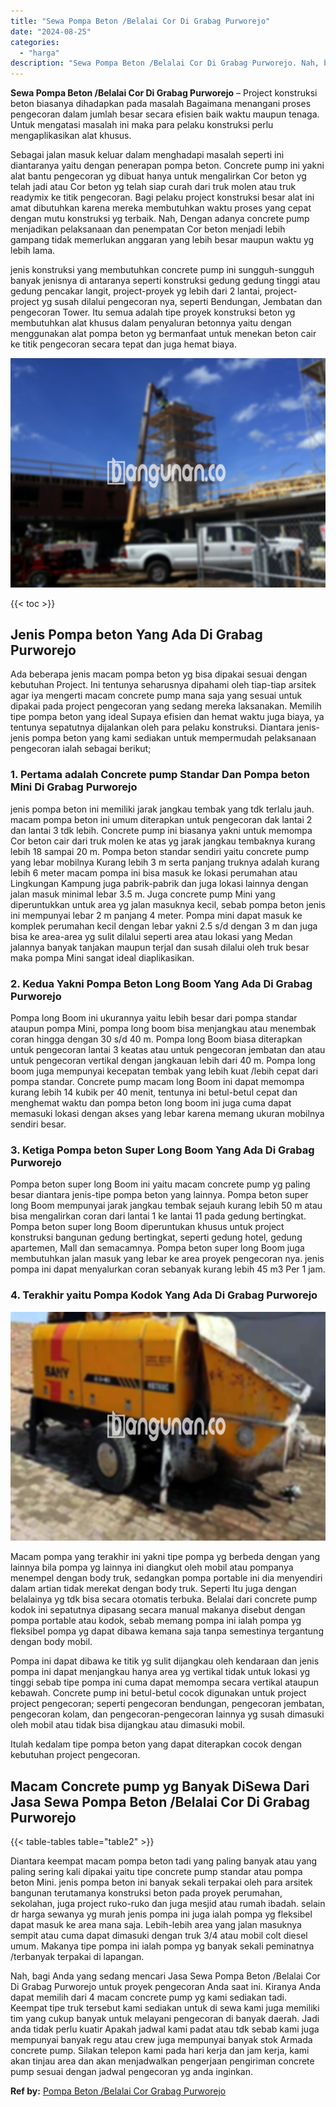 ```yaml
---
title: "Sewa Pompa Beton /Belalai Cor Di Grabag Purworejo"
date: "2024-08-25"
categories: 
  - "harga"
description: "Sewa Pompa Beton /Belalai Cor Di Grabag Purworejo. Nah, bagi Anda yang sedang mencari Jasa Sewa Pompa Beton /Belalai Cor Di Grabag Purworejo untuk proyek pen..."
---
```


**Sewa Pompa Beton /Belalai Cor Di Grabag Purworejo** – Project konstruksi beton biasanya dihadapkan pada masalah Bagaimana menangani proses pengecoran dalam jumlah besar secara efisien baik waktu maupun tenaga. Untuk mengatasi masalah ini maka para pelaku konstruksi perlu mengaplikasikan alat khusus.

Sebagai jalan masuk keluar dalam menghadapi masalah seperti ini diantaranya yaitu dengan penerapan pompa beton. Concrete pump ini yakni alat bantu pengecoran yg dibuat hanya untuk mengalirkan Cor beton yg telah jadi atau Cor beton yg telah siap curah dari truk molen atau truk readymix ke titik pengecoran. Bagi pelaku project konstruksi besar alat ini amat dibutuhkan karena mereka membutuhkan waktu proses yang cepat dengan mutu konstruksi yg terbaik. Nah, Dengan adanya concrete pump menjadikan pelaksanaan dan penempatan Cor beton menjadi lebih gampang tidak memerlukan anggaran yang lebih besar maupun waktu yg lebih lama.

jenis konstruksi yang membutuhkan concrete pump ini sungguh-sungguh banyak jenisnya di antaranya seperti konstruksi gedung gedung tinggi atau gedung pencakar langit, project-proyek yg lebih dari 2 lantai, project-project yg susah dilalui pengecoran nya, seperti Bendungan, Jembatan dan pengecoran Tower. Itu semua adalah tipe proyek konstruksi beton yg membutuhkan alat khusus dalam penyaluran betonnya yaitu dengan menggunakan alat pompa beton yg bermanfaat untuk menekan beton cair ke titik pengecoran secara tepat dan juga hemat biaya.

![Sewa Pompa Beton /Belalai Cor Di Grabag Purworejo](/images/sewa-concrete-pump-15.png)

{{< toc >}}

## Jenis Pompa beton Yang Ada Di Grabag Purworejo

Ada beberapa jenis macam pompa beton yg bisa dipakai sesuai dengan kebutuhan Project. Ini tentunya seharusnya dipahami oleh tiap-tiap arsitek agar iya mengerti macam concrete pump mana saja yang sesuai untuk dipakai pada project pengecoran yang sedang mereka laksanakan. Memilih tipe pompa beton yang ideal Supaya efisien dan hemat waktu juga biaya, ya tentunya sepatutnya dijalankan oleh para pelaku konstruksi. Diantara jenis-jenis pompa beton yang kami sediakan untuk mempermudah pelaksanaan pengecoran ialah sebagai berikut;

### 1\. Pertama adalah Concrete pump Standar Dan Pompa beton Mini Di Grabag Purworejo

jenis pompa beton ini memiliki jarak jangkau tembak yang tdk terlalu jauh. macam pompa beton ini umum diterapkan untuk pengecoran dak lantai 2 dan lantai 3 tdk lebih. Concrete pump ini biasanya yakni untuk memompa Cor beton cair dari truk molen ke atas yg jarak jangkau tembaknya kurang lebih 18 sampai 20 m. Pompa beton standar sendiri yaitu concrete pump yang lebar mobilnya Kurang lebih 3 m serta panjang truknya adalah kurang lebih 6 meter macam pompa ini bisa masuk ke lokasi perumahan atau Lingkungan Kampung juga pabrik-pabrik dan juga lokasi lainnya dengan jalan masuk minimal lebar 3.5 m. Juga concrete pump Mini yang diperuntukkan untuk area yg jalan masuknya kecil, sebab pompa beton jenis ini mempunyai lebar 2 m panjang 4 meter. Pompa mini dapat masuk ke komplek perumahan kecil dengan lebar yakni 2.5 s/d dengan 3 m dan juga bisa ke area-area yg sulit dilalui seperti area atau lokasi yang Medan jalannya banyak tanjakan maupun terjal dan susah dilalui oleh truk besar maka pompa Mini sangat ideal diaplikasikan.

### 2\. Kedua Yakni Pompa Beton Long Boom Yang Ada Di Grabag Purworejo

Pompa long Boom ini ukurannya yaitu lebih besar dari pompa standar ataupun pompa Mini, pompa long boom bisa menjangkau atau menembak coran hingga dengan 30 s/d 40 m. Pompa long Boom biasa diterapkan untuk pengecoran lantai 3 keatas atau untuk pengecoran jembatan dan atau untuk pengecoran vertikal dengan jangkauan lebih dari 40 m. Pompa long boom juga mempunyai kecepatan tembak yang lebih kuat /lebih cepat dari pompa standar. Concrete pump macam long Boom ini dapat memompa kurang lebih 14 kubik per 40 menit, tentunya ini betul-betul cepat dan menghemat waktu dan pompa beton long boom ini juga cuma dapat memasuki lokasi dengan akses yang lebar karena memang ukuran mobilnya sendiri besar.

### 3\. Ketiga Pompa beton Super Long Boom Yang Ada Di Grabag Purworejo

Pompa beton super long Boom ini yaitu macam concrete pump yg paling besar diantara jenis-tipe pompa beton yang lainnya. Pompa beton super long Boom mempunyai jarak jangkau tembak sejauh kurang lebih 50 m atau bisa mengalirkan coran dari lantai 1 ke lantai 11 pada gedung bertingkat. Pompa beton super long Boom diperuntukan khusus untuk project konstruksi bangunan gedung bertingkat, seperti gedung hotel, gedung apartemen, Mall dan semacamnya. Pompa beton super long Boom juga membutuhkan jalan masuk yang lebar ke area proyek pengecoran nya. jenis pompa ini dapat menyalurkan coran sebanyak kurang lebih 45 m3 Per 1 jam.

### 4\. Terakhir yaitu Pompa Kodok Yang Ada Di Grabag Purworejo

![Sewa Pompa Beton /Belalai Cor Di Grabag Purworejo](/images/sewa-concrete-pump-30.png)

Macam pompa yang terakhir ini yakni tipe pompa yg berbeda dengan yang lainnya bila pompa yg lainnya ini diangkut oleh mobil atau pompanya menempel dengan body truk, sedangkan pompa portable ini dia menyendiri dalam artian tidak merekat dengan body truk. Seperti Itu juga dengan belalainya yg tdk bisa secara otomatis terbuka. Belalai dari concrete pump kodok ini sepatutnya dipasang secara manual makanya disebut dengan pompa portable atau kodok, sebab memang pompa ini ialah pompa yg fleksibel pompa yg dapat dibawa kemana saja tanpa semestinya tergantung dengan body mobil.

Pompa ini dapat dibawa ke titik yg sulit dijangkau oleh kendaraan dan jenis pompa ini dapat menjangkau hanya area yg vertikal tidak untuk lokasi yg tinggi sebab tipe pompa ini cuma dapat memompa secara vertikal ataupun kebawah. Concrete pump ini betul-betul cocok digunakan untuk project project pengecoran; seperti pengecoran bendungan, pengecoran jembatan, pengecoran kolam, dan pengecoran-pengecoran lainnya yg susah dimasuki oleh mobil atau tidak bisa dijangkau atau dimasuki mobil.

Itulah kedalam tipe pompa beton yang dapat diterapkan cocok dengan kebutuhan project pengecoran.

## Macam Concrete pump yg Banyak DiSewa Dari Jasa Sewa Pompa Beton /Belalai Cor Di Grabag Purworejo

{{< table-tables table="table2" >}}

Diantara keempat macam pompa beton tadi yang paling banyak atau yang paling sering kali dipakai yaitu tipe concrete pump standar atau pompa beton Mini. jenis pompa beton ini banyak sekali terpakai oleh para arsitek bangunan terutamanya konstruksi beton pada proyek perumahan, sekolahan, juga project ruko-ruko dan juga mesjid atau rumah ibadah. selain dr harga sewanya yg murah jenis pompa ini juga ialah pompa yg fleksibel dapat masuk ke area mana saja. Lebih-lebih area yang jalan masuknya sempit atau cuma dapat dimasuki dengan truk 3/4 atau mobil colt diesel umum. Makanya tipe pompa ini ialah pompa yg banyak sekali peminatnya /terbanyak terpakai di lapangan.

Nah, bagi Anda yang sedang mencari Jasa Sewa Pompa Beton /Belalai Cor Di Grabag Purworejo untuk proyek pengecoran Anda saat ini. Kiranya Anda dapat memilih dari 4 macam concrete pump yg kami sediakan tadi. Keempat tipe truk tersebut kami sediakan untuk di sewa kami juga memiliki tim yang cukup banyak untuk melayani pengecoran di banyak daerah. Jadi anda tidak perlu kuatir Apakah jadwal kami padat atau tdk sebab kami juga mempunyai banyak regu atau crew juga mempunyai banyak stok Armada concrete pump. Silakan telepon kami pada hari kerja dan jam kerja, kami akan tinjau area dan akan menjadwalkan pengerjaan pengiriman concrete pump sesuai dengan jadwal pengecoran yg anda inginkan.

**Ref by:** [Pompa Beton /Belalai Cor Grabag Purworejo](https://id.wikipedia.org/wiki/Pompa)
